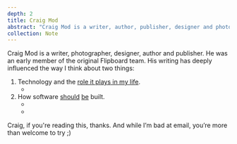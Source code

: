 ```yaml
---
depth: 2
title: Craig Mod
abstract: "Craig Mod is a writer, author, publisher, designer and photographer. His writing has deeply influenced the way I think about technology and the role it plays in my life."
collection: Note
---
```

Craig Mod is a writer, photographer, designer, author and publisher. He was an early member of the original Flipboard team. His writing has deeply influenced the way I think about two things:
1. Technology and the [role it plays in my life](https://craigmod.com/essays/offscreen_interview/). 
    - <inter-link href='work-at-a-scale-that-resonates-with-you' space-before="false"></inter-link>
2. How software [should](https://craigmod.com/essays/fast_software/) [be](https://craigmod.com/essays/software_slump/) built.
    - <inter-link href="good-software" space-before="false"></inter-link>
    - <inter-link href="good-software-is-fast" space-before="false"></inter-link>

Craig, if you're reading this, thanks. And while I’m bad at email, you’re more than welcome to try ;)